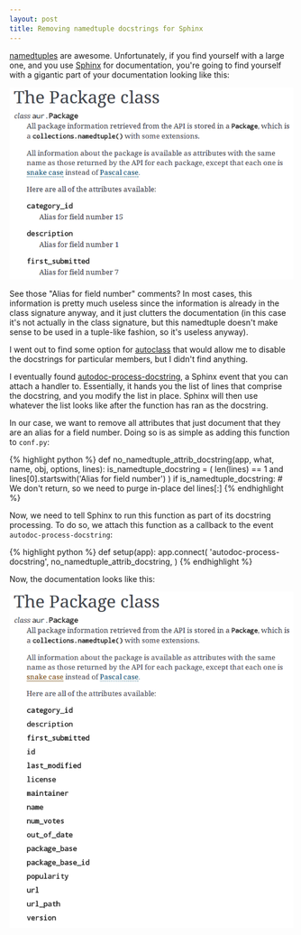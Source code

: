```yaml
---
layout: post
title: Removing namedtuple docstrings for Sphinx
---
```


[namedtuples][] are awesome. Unfortunately, if you find yourself with a large
one, and you use [Sphinx][] for documentation, you're going to find yourself
with a gigantic part of your documentation looking like this:

![Without skip](/images/blog/namedtuple-docstrings/before.png)

See those "Alias for field number" comments? In most cases, this information is
pretty much useless since the information is already in the class signature
anyway, and it just clutters the documentation (in this case it's not actually
in the class signature, but this namedtuple doesn't make sense to be used in a
tuple-like fashion, so it's useless anyway).

I went out to find some option for [autoclass][] that would allow me to disable
the docstrings for particular members, but I didn't find anything.

I eventually found [autodoc-process-docstring][], a Sphinx event that you can
attach a handler to. Essentially, it hands you the list of lines that comprise
the docstring, and you modify the list in place. Sphinx will then use whatever
the list looks like after the function has ran as the docstring.

In our case, we want to remove all attributes that just document that they are
an alias for a field number. Doing so is as simple as adding this function to
`conf.py`:

{% highlight python %}
def no_namedtuple_attrib_docstring(app, what, name,
                                   obj, options, lines):
    is_namedtuple_docstring = (
        len(lines) == 1 and
        lines[0].startswith('Alias for field number')
    )
    if is_namedtuple_docstring:
        # We don't return, so we need to purge in-place
        del lines[:]
{% endhighlight %}

Now, we need to tell Sphinx to run this function as part of its docstring
processing. To do so, we attach this function as a callback to the event
`autodoc-process-docstring`:

{% highlight python %}
def setup(app):
    app.connect(
        'autodoc-process-docstring',
        no_namedtuple_attrib_docstring,
    )
{% endhighlight %}

Now, the documentation looks like this:

![With skip](/images/blog/namedtuple-docstrings/after.png)

[Sphinx]: http://sphinx-doc.org
[after directory]: http://vimdoc.sourceforge.net/htmldoc/options.html#%27runtimepath%27
[autoclass]: http://sphinx-doc.org/ext/autodoc.html#directive-autoclass
[autodoc-process-docstring]: http://sphinx-doc.org/ext/autodoc.html#event-autodoc-process-docstring
[namedtuples]: https://docs.python.org/2/library/collections.html#namedtuple-factory-function-for-tuples-with-named-fields
